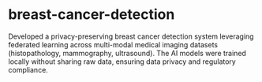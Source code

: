 # breast-cancer-detection
Developed a privacy-preserving breast cancer detection system leveraging federated learning across multi-modal medical imaging datasets (histopathology, mammography, ultrasound). The AI models were trained locally without sharing raw data, ensuring data privacy and regulatory compliance.
